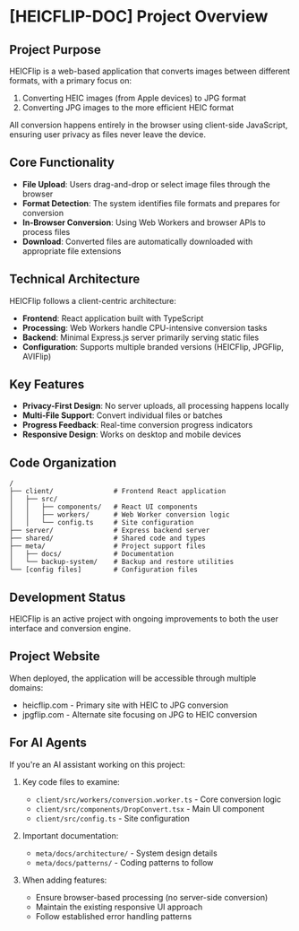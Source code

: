 # [HEICFLIP-DOC] Project Overview

## Project Purpose

HEICFlip is a web-based application that converts images between different formats, with a primary focus on:

1. Converting HEIC images (from Apple devices) to JPG format
2. Converting JPG images to the more efficient HEIC format

All conversion happens entirely in the browser using client-side JavaScript, ensuring user privacy as files never leave the device.

## Core Functionality

- **File Upload**: Users drag-and-drop or select image files through the browser
- **Format Detection**: The system identifies file formats and prepares for conversion
- **In-Browser Conversion**: Using Web Workers and browser APIs to process files
- **Download**: Converted files are automatically downloaded with appropriate file extensions

## Technical Architecture

HEICFlip follows a client-centric architecture:

- **Frontend**: React application built with TypeScript
- **Processing**: Web Workers handle CPU-intensive conversion tasks
- **Backend**: Minimal Express.js server primarily serving static files
- **Configuration**: Supports multiple branded versions (HEICFlip, JPGFlip, AVIFlip)

## Key Features

- **Privacy-First Design**: No server uploads, all processing happens locally
- **Multi-File Support**: Convert individual files or batches
- **Progress Feedback**: Real-time conversion progress indicators
- **Responsive Design**: Works on desktop and mobile devices

## Code Organization

```
/
├── client/               # Frontend React application
│   ├── src/
│   │   ├── components/   # React UI components
│   │   ├── workers/      # Web Worker conversion logic
│   │   └── config.ts     # Site configuration
├── server/               # Express backend server
├── shared/               # Shared code and types
├── meta/                 # Project support files
│   ├── docs/             # Documentation
│   └── backup-system/    # Backup and restore utilities
└── [config files]        # Configuration files
```

## Development Status

HEICFlip is an active project with ongoing improvements to both the user interface and conversion engine.

## Project Website

When deployed, the application will be accessible through multiple domains:
- heicflip.com - Primary site with HEIC to JPG conversion
- jpgflip.com - Alternate site focusing on JPG to HEIC conversion

## For AI Agents

If you're an AI assistant working on this project:

1. Key code files to examine:
   - `client/src/workers/conversion.worker.ts` - Core conversion logic
   - `client/src/components/DropConvert.tsx` - Main UI component
   - `client/src/config.ts` - Site configuration

2. Important documentation:
   - `meta/docs/architecture/` - System design details
   - `meta/docs/patterns/` - Coding patterns to follow

3. When adding features:
   - Ensure browser-based processing (no server-side conversion)
   - Maintain the existing responsive UI approach
   - Follow established error handling patterns